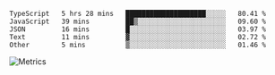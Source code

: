 <!--START_SECTION:waka-->

```text
TypeScript   5 hrs 28 mins   ████████████████████░░░░░   80.41 %
JavaScript   39 mins         ██▒░░░░░░░░░░░░░░░░░░░░░░   09.60 %
JSON         16 mins         █░░░░░░░░░░░░░░░░░░░░░░░░   03.97 %
Text         11 mins         ▓░░░░░░░░░░░░░░░░░░░░░░░░   02.72 %
Other        5 mins          ▒░░░░░░░░░░░░░░░░░░░░░░░░   01.46 %
```

<!--END_SECTION:waka-->

![Metrics](https://metrics.lecoq.io/TachibanaKimika?template=classic&base.activity=0&base.community=0&base.repositories=0&languages=1&isocalendar=1&isocalendar.duration=half-year&languages.limit=8&languages.sections=most-used&languages.colors=github&languages.threshold=0%25&languages.indepth=false&languages.recent.load=300&languages.recent.days=14&config.timezone=Asia%2FShanghai)
